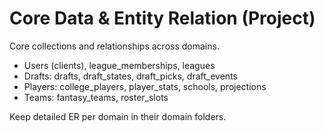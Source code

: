 # Core Data & Entity Relation (Project)

Core collections and relationships across domains.

- Users (clients), league_memberships, leagues
- Drafts: drafts, draft_states, draft_picks, draft_events
- Players: college_players, player_stats, schools, projections
- Teams: fantasy_teams, roster_slots

Keep detailed ER per domain in their domain folders.
